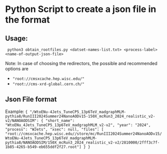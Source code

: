 # Python Script to create a json file in the format

##  Usage: 
`
python3 obtain_rootfiles.py <datset-names-list.txt> <process-label> <name-of-output-json-file>`

Note: In case of choosing the redirectors, the possible and recommended options are 

- `"root://cmsxcache.hep.wisc.edu/"`
- `"root://cms-xrd-global.cern.ch/"`

## Json File format
Example:
`{
  "/WtoENu-4Jets_TuneCP5_13p6TeV_madgraphMLM-pythia8/RunIII2024Summer24NanoAODv15-150X_mcRun3_2024_realistic_v2-v2/NANOAODSIM": {
    "short_name": "WtoENu_4Jets_TuneCP5_13p6TeV_madgraphMLM_v2-v2",
    "year": "2024",
    "process": "WJets",
    "xsec": null,
    "files": [
      "root://cmsxcache.hep.wisc.edu//store/mc/RunIII2024Summer24NanoAODv15/WtoENu-4Jets_TuneCP5_13p6TeV_madgraphMLM-pythia8/NANOAODSIM/150X_mcRun3_2024_realistic_v2-v2/2810000/2fff3c7f-1b85-4265-b549-eb655ddf2f27.root"]
  }
}`
